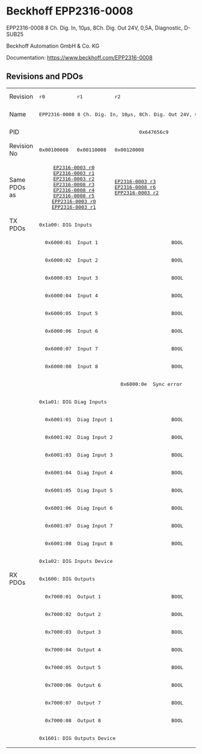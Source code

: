# Beckhoff EPP2316-0008

EPP2316-0008 8 Ch. Dig. In, 10µs, 8Ch. Dig. Out 24V, 0,5A, Diagnostic, D-SUB25

Beckhoff Automation GmbH & Co. KG

Documentation: <a href="https://www.beckhoff.com/EPP2316-0008">https://www.beckhoff.com/EPP2316-0008</a>

## Revisions and PDOs
<table>
<tr >
<td class="first">Revision</td>
<td ><pre>r0</pre></td>
<td ><pre>r1</pre></td>
<td ><pre>r2</pre></td>
</tr>
<tr >
<td class="first">Name</td>
<td  colspan=3 align="center"><pre>EPP2316-0008 8 Ch. Dig. In, 10µs, 8Ch. Dig. Out 24V, 0,5A, Diagnostic, D-SUB25</pre></td>
</tr>
<tr >
<td class="first">PID</td>
<td  colspan=3 align="center"><pre>0x647656c9</pre></td>
</tr>
<tr >
<td class="first">Revision No</td>
<td ><pre>0x00100008</pre></td>
<td ><pre>0x00110008</pre></td>
<td ><pre>0x00120008</pre></td>
</tr>
<tr >
<td class="first">Same PDOs as</td>
<td  colspan=2 align="center"><pre><a href="EP2316-0003">EP2316-0003 r0</a><br/><a href="EP2316-0003">EP2316-0003 r1</a><br/><a href="EP2316-0003">EP2316-0003 r2</a><br/><a href="EP2316-0008">EP2316-0008 r3</a><br/><a href="EP2316-0008">EP2316-0008 r4</a><br/><a href="EP2316-0008">EP2316-0008 r5</a><br/><a href="EPP2316-0003">EPP2316-0003 r0</a><br/><a href="EPP2316-0003">EPP2316-0003 r1</a></pre></td>
<td ><pre><a href="EP2316-0003">EP2316-0003 r3</a><br/><a href="EP2316-0008">EP2316-0008 r6</a><br/><a href="EPP2316-0003">EPP2316-0003 r2</a></pre></td>
</tr>
<tr class="txpdo pdosection">
<td class="first" rowspan=20 valign=top>TX PDOs</td>
<td colspan=3 align="left"><pre>0x1a00: DIG Inputs</pre></td>
<td></td>
</tr>
<tr class="txpdo">
<td class="first" colspan=3 align="left"><pre>  0x6000:01  Input 1                         BOOL</pre></td>
</tr>
<tr class="txpdo">
<td class="first" colspan=3 align="left"><pre>  0x6000:02  Input 2                         BOOL</pre></td>
</tr>
<tr class="txpdo">
<td class="first" colspan=3 align="left"><pre>  0x6000:03  Input 3                         BOOL</pre></td>
</tr>
<tr class="txpdo">
<td class="first" colspan=3 align="left"><pre>  0x6000:04  Input 4                         BOOL</pre></td>
</tr>
<tr class="txpdo">
<td class="first" colspan=3 align="left"><pre>  0x6000:05  Input 5                         BOOL</pre></td>
</tr>
<tr class="txpdo">
<td class="first" colspan=3 align="left"><pre>  0x6000:06  Input 6                         BOOL</pre></td>
</tr>
<tr class="txpdo">
<td class="first" colspan=3 align="left"><pre>  0x6000:07  Input 7                         BOOL</pre></td>
</tr>
<tr class="txpdo">
<td class="first" colspan=3 align="left"><pre>  0x6000:08  Input 8                         BOOL</pre></td>
</tr>
<tr class="txpdo">
<td class="first" colspan=2 align="left"></td>
<td ><pre>  0x6000:0e  Sync error                      BOOL</pre></td>
</tr>
<tr class="txpdo pdosection">
<td class="first" colspan=3 align="left"><pre>0x1a01: DIG Diag Inputs</pre></td>
</tr>
<tr class="txpdo">
<td class="first" colspan=3 align="left"><pre>  0x6001:01  Diag Input 1                    BOOL</pre></td>
</tr>
<tr class="txpdo">
<td class="first" colspan=3 align="left"><pre>  0x6001:02  Diag Input 2                    BOOL</pre></td>
</tr>
<tr class="txpdo">
<td class="first" colspan=3 align="left"><pre>  0x6001:03  Diag Input 3                    BOOL</pre></td>
</tr>
<tr class="txpdo">
<td class="first" colspan=3 align="left"><pre>  0x6001:04  Diag Input 4                    BOOL</pre></td>
</tr>
<tr class="txpdo">
<td class="first" colspan=3 align="left"><pre>  0x6001:05  Diag Input 5                    BOOL</pre></td>
</tr>
<tr class="txpdo">
<td class="first" colspan=3 align="left"><pre>  0x6001:06  Diag Input 6                    BOOL</pre></td>
</tr>
<tr class="txpdo">
<td class="first" colspan=3 align="left"><pre>  0x6001:07  Diag Input 7                    BOOL</pre></td>
</tr>
<tr class="txpdo">
<td class="first" colspan=3 align="left"><pre>  0x6001:08  Diag Input 8                    BOOL</pre></td>
</tr>
<tr class="txpdo pdosection">
<td class="first" colspan=3 align="left"><pre>0x1a02: DIG Inputs Device</pre></td>
</tr>
<tr class="rxpdo pdosection">
<td class="first" rowspan=10 valign=top>RX PDOs</td>
<td colspan=3 align="left"><pre>0x1600: DIG Outputs</pre></td>
<td></td>
</tr>
<tr class="rxpdo">
<td class="first" colspan=3 align="left"><pre>  0x7000:01  Output 1                        BOOL</pre></td>
</tr>
<tr class="rxpdo">
<td class="first" colspan=3 align="left"><pre>  0x7000:02  Output 2                        BOOL</pre></td>
</tr>
<tr class="rxpdo">
<td class="first" colspan=3 align="left"><pre>  0x7000:03  Output 3                        BOOL</pre></td>
</tr>
<tr class="rxpdo">
<td class="first" colspan=3 align="left"><pre>  0x7000:04  Output 4                        BOOL</pre></td>
</tr>
<tr class="rxpdo">
<td class="first" colspan=3 align="left"><pre>  0x7000:05  Output 5                        BOOL</pre></td>
</tr>
<tr class="rxpdo">
<td class="first" colspan=3 align="left"><pre>  0x7000:06  Output 6                        BOOL</pre></td>
</tr>
<tr class="rxpdo">
<td class="first" colspan=3 align="left"><pre>  0x7000:07  Output 7                        BOOL</pre></td>
</tr>
<tr class="rxpdo">
<td class="first" colspan=3 align="left"><pre>  0x7000:08  Output 8                        BOOL</pre></td>
</tr>
<tr class="rxpdo pdosection">
<td class="first" colspan=3 align="left"><pre>0x1601: DIG Outputs Device</pre></td>
</tr>
</table>

